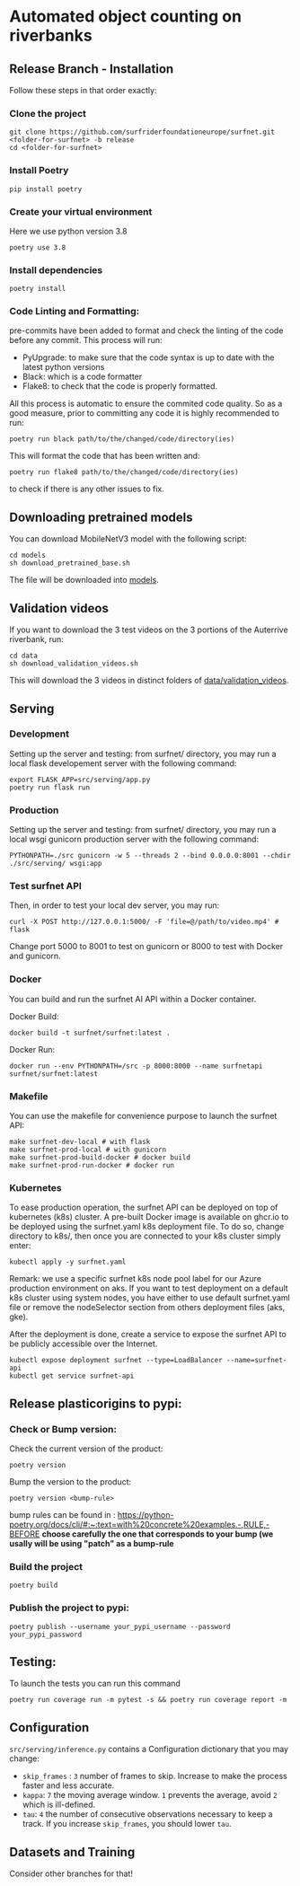 # Automated object counting on riverbanks

## Release Branch - Installation

Follow these steps in that order exactly:

### Clone the project
```shell
git clone https://github.com/surfriderfoundationeurope/surfnet.git <folder-for-surfnet> -b release
cd <folder-for-surfnet>
```
### Install Poetry
```shell
pip install poetry
```

### Create your virtual environment
Here we use python version 3.8
```shell
poetry use 3.8
```

### Install dependencies
```shell
poetry install
```

### Code Linting and Formatting:

pre-commits have been added to format and check the linting of the code before any commit. This process will run:
- PyUpgrade: to make sure that the code syntax is up to date with the latest python versions
- Black: which is a code formatter 
- Flake8: to check that the code is properly formatted.

All this process is automatic to ensure the commited code quality. So as a good measure, prior to committing any code it is highly recommended to run:
```shell
poetry run black path/to/the/changed/code/directory(ies)
```
This will format the code that has been written and:
```shell
poetry run flake8 path/to/the/changed/code/directory(ies)
```
to check if there is any other issues to fix.
## Downloading pretrained models

You can download MobileNetV3 model with the following script:
```shell
cd models
sh download_pretrained_base.sh
```
The file will be downloaded into [models](models).

## Validation videos

If you want to download the 3 test videos on the 3 portions of the Auterrive riverbank, run:

```
cd data
sh download_validation_videos.sh
```

This will download the 3 videos in distinct folders of [data/validation_videos](data/validation_videos).

## Serving

### Development
Setting up the server and testing: from surfnet/ directory, you may run a local flask developement server with the following command:

```shell
export FLASK_APP=src/serving/app.py
poetry run flask run
```

### Production
Setting up the server and testing: from surfnet/ directory, you may run a local wsgi gunicorn production server with the following command:

```shell
PYTHONPATH=./src gunicorn -w 5 --threads 2 --bind 0.0.0.0:8001 --chdir ./src/serving/ wsgi:app
```

### Test surfnet API
Then, in order to test your local dev server, you may run:
```shell
curl -X POST http://127.0.0.1:5000/ -F 'file=@/path/to/video.mp4' # flask
```
Change port 5000 to 8001 to test on gunicorn or 8000 to test with Docker and gunicorn.

### Docker
You can build and run the surfnet AI API within a Docker container.

Docker Build:
```shell
docker build -t surfnet/surfnet:latest .
```

Docker Run:
```shell
docker run --env PYTHONPATH=/src -p 8000:8000 --name surfnetapi surfnet/surfnet:latest
```

### Makefile
You can use the makefile for convenience purpose to launch the surfnet API:
```shell
make surfnet-dev-local # with flask
make surfnet-prod-local # with gunicorn
make surfnet-prod-build-docker # docker build
make surfnet-prod-run-docker # docker run
```

### Kubernetes
To ease production operation, the surfnet API can be deployed on top of kubernetes (k8s) cluster. A pre-built Docker image is available on ghcr.io to be deployed using the surfnet.yaml k8s deployment file. To do so, change directory to k8s/, then once you are connected to your k8s cluster simply enter:
```shell
kubectl apply -y surfnet.yaml
```
Remark: we use a specific surfnet k8s node pool label for our Azure production environment on aks. If you want to test deployment on a default k8s cluster using system nodes, you have either to use default surfnet.yaml file or remove the nodeSelector section from others deployment files (aks, gke).

After the deployment is done, create a service to expose the surfnet API to be publicly accessible over the Internet.
```shell
kubectl expose deployment surfnet --type=LoadBalancer --name=surfnet-api
kubectl get service surfnet-api
```

## Release plasticorigins to pypi:

### Check or Bump version:

Check the current version of the product:

```shell
poetry version
```

Bump the version to the product:

```shell
poetry version <bump-rule>
```
bump rules can be found in : https://python-poetry.org/docs/cli/#:~:text=with%20concrete%20examples.-,RULE,-BEFORE
**choose carefully the one that corresponds to your bump (we usally will be using "patch" as a bump-rule**
### Build the project
```shell
poetry build
```

### Publish the project to pypi:

```shell
poetry publish --username your_pypi_username --password your_pypi_password
```

## Testing:
To launch the tests you can run this command
```shell
poetry run coverage run -m pytest -s && poetry run coverage report -m
```
## Configuration

`src/serving/inference.py` contains a Configuration dictionary that you may change:
- `skip_frames` : `3` number of frames to skip. Increase to make the process faster and less accurate.
- `kappa`: `7` the moving average window. `1` prevents the average, avoid `2` which is ill-defined.
- `tau`: `4` the number of consecutive observations necessary to keep a track. If you increase `skip_frames`, you should lower `tau`.

## Datasets and Training

Consider other branches for that!
